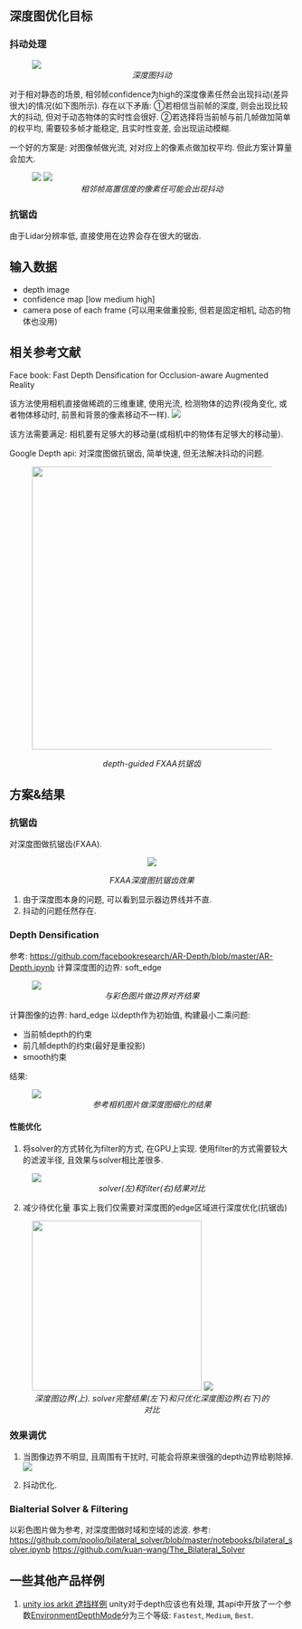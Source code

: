 ## 深度图优化目标
### 抖动处理
<figure class="image">
  <img src="rc/1.png">
  <em><center>深度图抖动</center></em>
</figure>

对于相对静态的场景, 相邻帧confidence为high的深度像素任然会出现抖动(差异很大)的情况(如下图所示). 存在以下矛盾:
①若相信当前帧的深度, 则会出现比较大的抖动, 但对于动态物体的实时性会很好.
②若选择将当前帧与前几帧做加简单的权平均, 需要较多帧才能稳定, 且实时性变差, 会出现运动模糊.

一个好的方案是: 对图像帧做光流, 对对应上的像素点做加权平均. 但此方案计算量会加大.

<figure class="image">
  <img src="rc/depth_high_a.png">
  <img src="rc/depth_high_b.png">
  <em><center>相邻帧高置信度的像素任可能会出现抖动</center></em>
</figure>

### 抗锯齿
由于Lidar分辨率低, 直接使用在边界会存在很大的锯齿.

## 输入数据
* depth image
* confidence map [low medium high]
* camera pose of each frame (可以用来做重投影, 但若是固定相机, 动态的物体也没用)

## 相关参考文献
Face book: Fast Depth Densification for Occlusion-aware Augmented Reality

该方法使用相机直接做稀疏的三维重建, 使用光流, 检测物体的边界(视角变化, 或者物体移动时, 前景和背景的像素移动不一样).
![](rc/face_book_slu.png)

该方法需要满足: 相机要有足够大的移动量(或相机中的物体有足够大的移动量).

Google Depth api: 对深度图做抗锯齿, 简单快速, 但无法解决抖动的问题.
<figure class="image">
<center>
<img src="rc/depth_map_antialiasing.png" width=500>

<em>depth-guided FXAA抗锯齿</em>
</center>
</figure>

## 方案&结果
### 抗锯齿
对深度图做抗锯齿(FXAA).
<figure class="image">
<center>
<img src="rc/depth_img_fxaa2.png">

<em>FXAA深度图抗锯齿效果</em>
</center>
</figure>

1. 由于深度图本身的问题, 可以看到显示器边界线并不直. 
2. 抖动的问题任然存在.

### Depth Densification
参考: https://github.com/facebookresearch/AR-Depth/blob/master/AR-Depth.ipynb
计算深度图的边界: soft_edge
<figure class="image">
<img src="rc/edge_00015.png">
<em><center>与彩色图片做边界对齐结果</center></em>
</figure>

计算图像的边界: hard_edge
以depth作为初始值, 构建最小二乘问题:
* 当前帧depth的约束
* 前几帧depth的约束(最好是重投影)
* smooth约束

结果:
<figure class="image">
<img src="rc/depth_refine_res1.png">
<em><center>参考相机图片做深度图细化的结果</center></em>
</figure>


#### 性能优化
1. 将solver的方式转化为filter的方式, 在GPU上实现.
  使用filter的方式需要较大的滤波半径, 且效果与solver相比差很多.
  <figure class="image">
  <img src="rc/depth_img_edge_filter.png">
  <em><center>solver(左)和filter(右)结果对比</center></em>
  </figure>

2. 减少待优化量
  事实上我们仅需要对深度图的edge区域进行深度优化(抗锯齿)
  <figure class="image">
  <img src="rc/depth_edge_area.png" width=300>
  <img src="rc/depth_edge_partial_solve.png">
  <em><center>深度图边界(上). solver完整结果(左下)和只优化深度图边界(右下)的对比</center></em>
  </figure>

### 效果调优
1. 当图像边界不明显, 且周围有干扰时, 可能会将原来很强的depth边界给剔除掉.
    ![](rc/depth_edge_dispared.png)

2. 抖动优化.

### Bialterial Solver & Filtering
以彩色图片做为参考, 对深度图做时域和空域的滤波.
参考: https://github.com/poolio/bilateral_solver/blob/master/notebooks/bilateral_solver.ipynb
https://github.com/kuan-wang/The_Bilateral_Solver

## 一些其他产品样例
1. [unity ios arkit 遮挡样例](https://blogs.unity3d.com/2020/06/24/ar-foundation-support-for-arkit-4-depth/)
    unity对于depth应该也有处理, 其api中开放了一个参数[EnvironmentDepthMode](https://docs.unity3d.com/Packages/com.unity.xr.arsubsystems@4.1/api/UnityEngine.XR.ARSubsystems.EnvironmentDepthMode.html)分为三个等级: `Fastest`, `Medium`, `Best`.